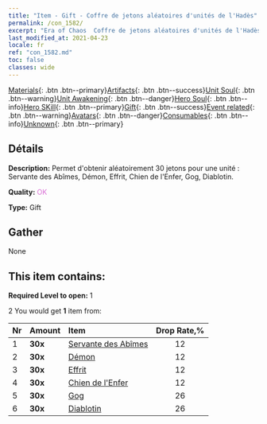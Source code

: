 ```yaml
---
title: "Item - Gift - Coffre de jetons aléatoires d'unités de l'Hadès"
permalink: /con_1582/
excerpt: "Era of Chaos  Coffre de jetons aléatoires d'unités de l'Hadès"
last_modified_at: 2021-04-23
locale: fr
ref: "con_1582.md"
toc: false
classes: wide
---
```

 [Materials](/ItemsFR/){: .btn .btn--primary}[Artifacts](/ItemsFR/Artifacts/){: .btn .btn--success}[Unit Soul](/ItemsFR/UnitSoul/){: .btn .btn--warning}[Unit Awakening](/ItemsFR/UnitAwakening/){: .btn .btn--danger}[Hero Soul](/ItemsFR/HeroSoul/){: .btn .btn--info}[Hero SKill](/ItemsFR/HeroSkill/){: .btn .btn--primary}[Gift](/ItemsFR/Gift/){: .btn .btn--success}[Event related](/ItemsFR/Events/){: .btn .btn--warning}[Avatars](/ItemsFR/Avatars/){: .btn .btn--danger}[Consumables](/ItemsFR/Consumables/){: .btn .btn--info}[Unknown](/ItemsFR/Unknown/){: .btn .btn--primary}

## Détails
 **Description:** Permet d'obtenir aléatoirement 30 jetons pour une unité : Servante des Abîmes, Démon, Effrit, Chien de l'Enfer, Gog, Diablotin.

 **Quality:** <span style="color: #DA70D6">OK</span>

 **Type:** Gift

## Gather

  None

## This item contains:

 **Required Level to open:** 1

 2 You would get **1** item  from:

  | Nr | Amount |     Item    | Drop Rate,% |
  |:---|:-------|:------------|:---------:|
  | 1 |  **30x** | [Servante des Abîmes](/ItemsFR/unt_230/) | 12 | 
  | 2 |  **30x** | [Démon](/ItemsFR/unt_229/) | 12 | 
  | 3 |  **30x** | [Effrit](/ItemsFR/unt_231/) | 12 | 
  | 4 |  **30x** | [Chien de l'Enfer](/ItemsFR/unt_228/) | 12 | 
  | 5 |  **30x** | [Gog](/ItemsFR/unt_227/) | 26 | 
  | 6 |  **30x** | [Diablotin](/ItemsFR/unt_226/) | 26 | 

